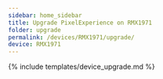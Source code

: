 ```yaml
---
sidebar: home_sidebar
title: Upgrade PixelExperience on RMX1971
folder: upgrade
permalink: /devices/RMX1971/upgrade/
device: RMX1971
---
```

{% include templates/device_upgrade.md %}
